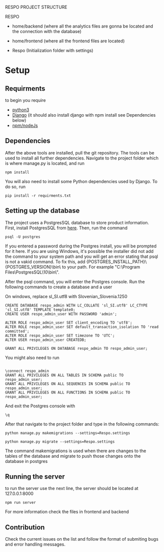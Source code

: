 RESPO PROJECT STRUCTURE

RESPO
- home/backend (where all the analytics files are gonna be located and the connection with the database)
    
- home/frontend (where all the frontend files are located)

- Respo (Initialization folder with settings)


# Setup

## Requirments
to begin you require

* [python3](https://www.python.org/)
* [Django](https://www.djangoproject.com/) (it should also install django with npm install see Dependencies below)
* [npm/nodeJs](https://nodejs.org/en/)


## Dependencies

After the above tools are installed, pull the git repository. The tools can be used to install all further dependencies. 
Navigate to the project folder which is where manage.py is located, and run

```
npm install
```

You will also need to install some Python dependencies used by Django. To do so, run

```
pip install -r requirments.txt
```

## Setting up the database

The project uses a PostgresSQL database to store product information. First, install PostgresSQL from [here](https://www.postgresql.org/download/). Then, run the command 

```
psql -U postgres
```

If you entered a password during the Postgres install, you will be prompted for it here. If you are using Windows, it's possible the installer did not add the command to your system path and you will get an error stating that psql is not a vakid command. To fix this, add {POSTGRES_INSTALL_PATH}\\{POSTGRES_VERSION}\\bin\\ to your path. For example  "C:\\Program Files\\PostgresSQL\\10\\bin\\".

After the psql command, you will enter the Postgres console. Run the following commands to create a database and a user

On windows, replace sl_SI.utf8 with Slovenian_Slovenia.1250
```
CREATE DATABASE respo_admin WITH LC_COLLATE 'sl_SI.utf8' LC_CTYPE 'sl_SI.utf8' TEMPLATE template0;
CREATE USER respo_admin_user WITH PASSWORD 'admin';

ALTER ROLE respo_admin_user SET client_encoding TO 'utf8';
ALTER ROLE respo_admin_user SET default_transaction_isolation TO 'read committed';
ALTER ROLE respo_admin_user SET timezone TO 'UTC';
ALTER USER respo_admin_user CREATEDB;

GRANT ALL PRIVILEGES ON DATABASE respo_admin TO respo_admin_user;
```

You might also need to run

```

\connect respo_admin
GRANT ALL PRIVILEGES ON ALL TABLES IN SCHEMA public TO respo_admin_user;
GRANT ALL PRIVILEGES ON ALL SEQUENCES IN SCHEMA public TO respo_admin_user;
GRANT ALL PRIVILEGES ON ALL FUNCTIONS IN SCHEMA public TO respo_admin_user;

```

And exit the Postgres console with 

```
\q
```

After that navigate to the project folder and type in the following commands:

```
python manage.py makemigrations --settings=Respo.settings

python manage.py migrate --settings=Respo.settings
```

The command makemigrations is used when there are changes to the tables of the database and migrate to push those changes onto the database in postgres

## Running the server

to run the server use the next line, the server should be located at 127.0.0.1:8000

```
npm run server
```

For more information check the files in frontend and backend

## Contribution
Check the current issues on the list and follow the format of submiting bugs and error handling messages. 

